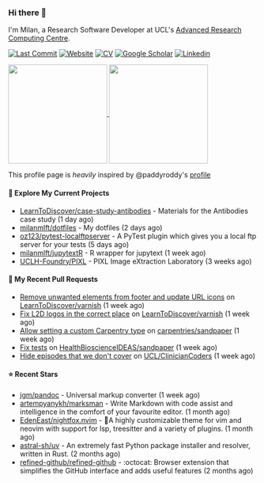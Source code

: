 ### Hi there 👋

I'm Milan, a Research Software Developer at UCL's [Advanced Research Computing
Centre](https://www.ucl.ac.uk/advanced-research-computing/advanced-research-computing-centre).

[![Last Commit](https://img.shields.io/github/last-commit/milanmlft/milanmlft?label=updated)](https://github.com/milanmlft)
[![Website](https://img.shields.io/badge/GitHub%20Pages-222?logo=githubpages&logoColor=fff&style=for-the-badge&style=flat)](https://milanmlft.dev)
[![CV](https://img.shields.io/badge/CV-PDF-pink.svg)](https://milanmlft.netlify.app/uploads/resume.pdf)
[![Google Scholar](https://img.shields.io/badge/Google%20Scholar-4285F4?logo=googlescholar&logoColor=fff&style=for-the-badge&style=flat)](https://scholar.google.com/citations?user=LwW40HQAAAAJ&hl=en)
[![Linkedin](https://img.shields.io/badge/LinkedIn-0A66C2?logo=linkedin&logoColor=fff&style=for-the-badge&style=flat)](http://www.linkedin.com/in/milan-malfait)


<a href="https://github.com/milanmlft/milanmlft#gh-dark-mode-only">
  <img height=200 align="center" src="https://github-readme-stats-paddyroddy.vercel.app/api?username=milanmlft&disable_animations=true&hide_border=true&hide_title=true&include_all_commits=true&rank_icon=github&show=prs_merged,reviews&show_icons=true&theme=tokyonight" />
</a>


<a href="https://github.com/milanmlft/milanmlft#gh-light-mode-only">
  <img height=200 align="center" src="https://github-readme-stats-paddyroddy.vercel.app/api?username=milanmlft&disable_animations=true&hide_border=true&hide_title=true&include_all_commits=true&rank_icon=github&show=prs_merged,reviews&show_icons=true&theme=default" />
</a>

This profile page is _heavily_ inspired by @paddyroddy's [profile](https://github.com/paddyroddy/paddyroddy)

#### 👷 Explore My Current Projects

- [LearnToDiscover/case-study-antibodies](https://github.com/LearnToDiscover/case-study-antibodies) - Materials for the Antibodies case study
  (1 day ago)
- [milanmlft/dotfiles](https://github.com/milanmlft/dotfiles) - My dotfiles
  (2 days ago)
- [oz123/pytest-localftpserver](https://github.com/oz123/pytest-localftpserver) - A PyTest  plugin  which gives you a local ftp server for your tests
  (5 days ago)
- [milanmlft/jupytextR](https://github.com/milanmlft/jupytextR) - R wrapper for jupytext
  (1 week ago)
- [UCLH-Foundry/PIXL](https://github.com/UCLH-Foundry/PIXL) - PIXL Image eXtraction Laboratory
  (3 weeks ago)

#### 🔨 My Recent Pull Requests

- [Remove unwanted elements from footer and update URL icons](https://github.com/LearnToDiscover/varnish/pull/14) on [LearnToDiscover/varnish](https://github.com/LearnToDiscover/varnish)
  (1 week ago)
- [Fix L2D logos in the correct place](https://github.com/LearnToDiscover/varnish/pull/13) on [LearnToDiscover/varnish](https://github.com/LearnToDiscover/varnish)
  (1 week ago)
- [Allow setting a custom Carpentry type](https://github.com/carpentries/sandpaper/pull/585) on [carpentries/sandpaper](https://github.com/carpentries/sandpaper)
  (1 week ago)
- [Fix tests](https://github.com/HealthBioscienceIDEAS/sandpaper/pull/3) on [HealthBioscienceIDEAS/sandpaper](https://github.com/HealthBioscienceIDEAS/sandpaper)
  (1 week ago)
- [Hide episodes that we don&#39;t cover](https://github.com/UCL/ClinicianCoders/pull/38) on [UCL/ClinicianCoders](https://github.com/UCL/ClinicianCoders)
  (1 week ago)

#### ⭐ Recent Stars

- [jgm/pandoc](https://github.com/jgm/pandoc) - Universal markup converter
  (1 week ago)
- [artempyanykh/marksman](https://github.com/artempyanykh/marksman) - Write Markdown with code assist and intelligence in the comfort of your favourite editor.
  (1 month ago)
- [EdenEast/nightfox.nvim](https://github.com/EdenEast/nightfox.nvim) - 🦊A highly customizable theme for vim and neovim with support for lsp, treesitter and a variety of plugins.
  (1 month ago)
- [astral-sh/uv](https://github.com/astral-sh/uv) - An extremely fast Python package installer and resolver, written in Rust.
  (2 months ago)
- [refined-github/refined-github](https://github.com/refined-github/refined-github) - :octocat: Browser extension that simplifies the GitHub interface and adds useful features
  (2 months ago)
